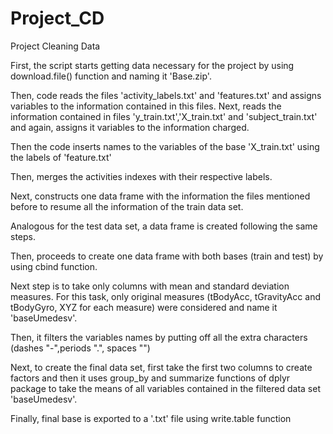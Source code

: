 # Project_CD
Project Cleaning Data

First, the script starts getting data necessary for the project by using download.file() function and naming it 'Base.zip'.

Then, code reads the files 'activity_labels.txt' and 'features.txt' and assigns variables to the information contained in this files.
Next, reads the information contained in files 'y_train.txt','X_train.txt' and 'subject_train.txt' and again, assigns it variables to the information charged.

Then the code inserts names to the variables of the base 'X_train.txt' using the labels of 'feature.txt'

Then, merges the activities indexes with their respective labels.

Next, constructs one data frame with the information the files mentioned before to resume all the information of the train data set.

Analogous for the test data set, a data frame is created following the same steps.

Then, proceeds to create one data frame with both bases (train and test) by using cbind function.

Next step is to take only columns with mean and standard deviation measures. For this task, only original measures (tBodyAcc, tGravityAcc and tBodyGyro, XYZ for each measure) were considered and name it 'baseUmedesv'.

Then, it filters the variables names by putting off all the extra characters (dashes "-",periods ".", spaces "")

Next, to create the final data set, first take the first two columns to create factors and then it uses group_by and summarize functions of dplyr package to take the means of all variables contained in the filtered data set 'baseUmedesv'.

Finally, final base is exported to a '.txt' file using write.table function
